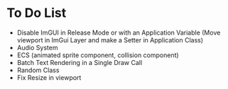 # To Do List

* Disable ImGUI in Release Mode or with an Application Variable (Move viewport in ImGui Layer and make a Setter in Application Class)
* Audio System
* ECS (animated sprite component, collision component)
* Batch Text Rendering in a Single Draw Call
* Random Class
* Fix Resize in viewport